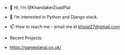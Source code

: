 - 👋 Hi, I’m @KhandakerZoadPial
- 👀 I’m interested in Python and Django stack.
- 📫 How to reach me - email me at khpial27@gmail.com

- Recent Projects:
- https://gameplanai.co.uk/


<!---
KhandakerZoadPial/KhandakerZoadPial is a ✨ special ✨ repository because its `README.md` (this file) appears on your GitHub profile.
You can click the Preview link to take a look at your changes.
--->
